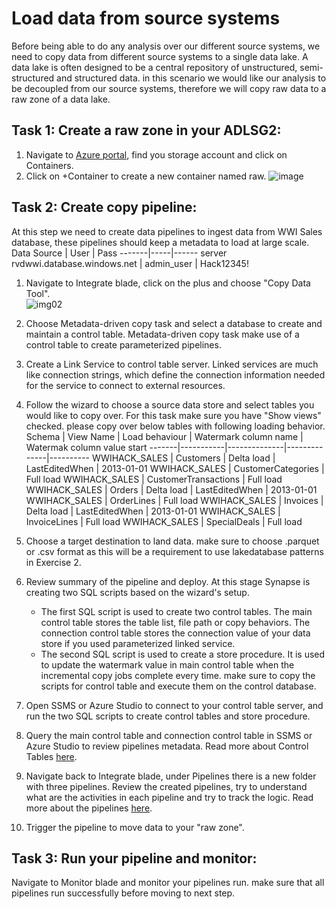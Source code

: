 # Load data from source systems
Before being able to do any analysis over our different source systems, we need to copy data from different source systems to a single data lake. A data lake is often designed to be a central repository of unstructured, semi-structured and structured data. in this scenario we would like our analysis to be decoupled from our source systems, therefore we will copy raw  data to a raw zone of a data lake. 
## Task 1: Create a raw zone in your ADLSG2:
1. Navigate to [Azure portal](<https://ms.portal.azure.com/>), find you storage account and click on Containers.
2. Click on +Container to create a new container named raw.
![image](https://user-images.githubusercontent.com/40135849/171682074-8374ff09-6449-41bb-9458-baa7629d84f9.png)

## Task 2: Create copy pipeline:
At this step we need to create data pipelines to ingest data from WWI Sales database, these pipelines should keep a metadata to load at large scale.
  Data Source | User | Pass
  -------|-----|------
  server rvdwwi.database.windows.net  |  admin_user | Hack12345!
1. Navigate to Integrate blade, click on the plus and choose "Copy Data Tool".   
![img02](https://user-images.githubusercontent.com/40135849/171682701-71ac460b-9f95-4f8d-a8b2-4f1b75e89c71.png)

3. Choose Metadata-driven copy task and select a database to create and maintain a control table. Metadata-driven copy task make use of a control table to create parameterized pipelines. 
4. Create a Link Service to control table server. Linked services are much like connection strings, which define the connection information needed for the service to connect to external resources. 
5. Follow the wizard to choose a source data store and select tables you would like to copy over. For this task make sure you have "Show views" checked. please copy over below tables with following loading behavior.     
   Schema | View Name | Load behaviour | Watermark column name | Watermak column value start
   -------|-----------|--------------|--------------|----------
   WWIHACK_SALES | Customers | Delta load | LastEditedWhen | 2013-01-01
   WWIHACK_SALES | CustomerCategories | Full load
   WWIHACK_SALES | CustomerTransactions | Full load
   WWIHACK_SALES | Orders | Delta load | LastEditedWhen | 2013-01-01
   WWIHACK_SALES | OrderLines | Full load
   WWIHACK_SALES | Invoices | Delta load | LastEditedWhen | 2013-01-01
   WWIHACK_SALES | InvoiceLines | Full load
   WWIHACK_SALES | SpecialDeals | Full load
7.  Choose a target destination to land data. make sure to choose .parquet or .csv format as this will be a requirement  to use lakedatabase patterns in Exercise 2.  
8.  Review summary of the pipeline and deploy. At this stage Synapse is creating two SQL scripts based on the wizard's setup. 
    - The first SQL script is used to create two control tables. The main control table stores the table list, file path or copy behaviors. The connection control table stores the connection value of your data store if you used parameterized linked service.
    - The second SQL script is used to create a store procedure. It is used to update the watermark value in main control table when the incremental copy jobs complete every time. make sure to copy the scripts for control table and execute them on the control database.
9. Open SSMS or Azure Studio to connect to your control table server, and run the two SQL scripts to create control tables and store procedure.
10. Query the main control table and connection control table in SSMS or Azure Studio  to review pipelines metadata. Read more about Control Tables [here](<https://docs.microsoft.com/en-us/azure/data-factory/copy-data-tool-metadata-driven#control-tables>). 
11. Navigate back to Integrate blade, under Pipelines there is a new folder with three pipelines. Review the created pipelines, try to understand what are the activities in each pipeline and try to track the logic. Read more about the pipelines [here](<https://docs.microsoft.com/en-us/azure/data-factory/copy-data-tool-metadata-driven#pipelines>).  
12. Trigger the pipeline to move data to your "raw zone".  

  
## Task 3: Run your pipeline and monitor:
  Navigate to Monitor blade and monitor your pipelines run. make sure that all pipelines run successfully before moving to next step.
